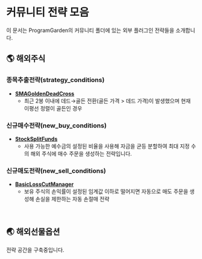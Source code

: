 # 커뮤니티 전략 모음

이 문서는 ProgramGarden의 커뮤니티 폴더에 있는 외부 플러그인 전략들을 소개합니다.

## **🌎 해외주식**

### **종목추출전략(strategy_conditions)**
- [**SMAGoldenDeadCross**](../src/community/programgarden_community/overseas_stock/strategy_conditions/sma_golden_dead/README.md)
    - 최근 2봉 이내에 데드→골든 전환(골든 가격 > 데드 가격)이 발생했으며 현재 이평선 정렬이 골든인 경우

### **신규매수전략(new_buy_conditions)**
- [**StockSplitFunds**](../src/community/programgarden_community/overseas_stock/new_buy_conditions/stock_split_funds/README.md)
    - 사용 가능한 예수금의 설정된 비율을 사용해 자금을 균등 분할하여 최대 지정 수의 해외 주식에 매수 주문을 생성하는 전략입니다.

### **신규매도전략(new_sell_conditions)**
- [**BasicLossCutManager**](../src/community/programgarden_community/overseas_stock/new_sell_conditions/loss_cut/README.md)
    - 보유 주식의 손익률이 설정된 임계값 이하로 떨어지면 자동으로 매도 주문을 생성해 손실을 제한하는 자동 손절매 전략

<br>

## **🌏 해외선물옵션**
전략 공간을 구축중입니다.
